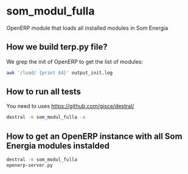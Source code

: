 # som_modul_fulla
OpenERP module that loads all installed modules in Som Energia

## How we build __terp__.py file?
We grep the init of OpenERP to get the list of modules:
```bash
awk '/load/ {print $4}' output_init.log
```

## How to run all tests
You need to uses https://github.com/gisce/destral/
```bash
destral -m som_modul_fulla -a
```

## How to get an OpenERP instance with all Som Energia modules instalded
```bash
destral -m som_modul_fulla
openerp-server.py
```
